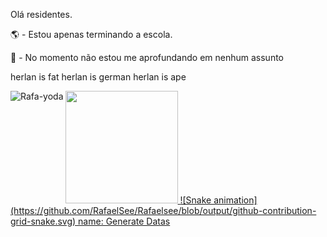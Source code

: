 Olá residentes.

🌎 - Estou apenas terminando a escola.

🧭 - No momento não estou me aprofundando em nenhum assunto

herlan is fat herlan is german herlan is ape

</div> <a href="https://github.com/"> <img height="180em" src="https://github-readme-stats.vercel.app/api?username=RafaelSee&show_icons=true&theme=dark&include_all_commits=true&count_private=true"/>
<img align="left" alt="Rafa-yoda" src="https://cdn.discordapp.com/attachments/749075312524001353/778867063645143060/unknown.png"> </div> 
![Snake animation](https://github.com/RafaelSee/Rafaelsee/blob/output/github-contribution-grid-snake.svg)
name: Generate Datas
